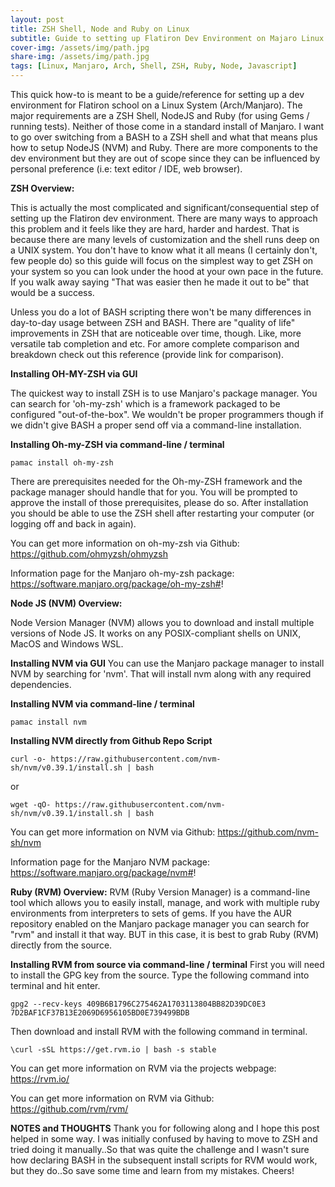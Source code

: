 ```yaml
---
layout: post
title: ZSH Shell, Node and Ruby on Linux
subtitle: Guide to setting up Flatiron Dev Environment on Majaro Linux
cover-img: /assets/img/path.jpg
share-img: /assets/img/path.jpg
tags: [Linux, Manjaro, Arch, Shell, ZSH, Ruby, Node, Javascript]
---
```


This quick how-to is meant to be a guide/reference for setting up a dev environment for Flatiron school on a Linux System (Arch/Manjaro).
The major requirements are a ZSH Shell, NodeJS and Ruby (for using Gems / running tests). Neither of those come in a standard install of Manjaro.
I want to go over switching from a BASH to a ZSH shell and what that means plus how to setup NodeJS (NVM) and Ruby. There are more components to the dev environment but they are out of scope since they can be influenced by personal preference (i.e: text editor / IDE, web browser).

**ZSH Overview:**

This is actually the most complicated and significant/consequential step of setting up the Flatiron dev environment. There are many ways to approach this problem and it feels like they are hard, harder and hardest. That is because there are many levels of customization and the shell runs deep on a UNIX system. You don't have to know what it all means (I certainly don't, few people do) so this guide will focus on the simplest way to get ZSH on your system so you can look under the hood at your own pace in the future. If you walk away saying "That was easier then he made it out to be" that would be a success.

Unless you do a lot of BASH scripting there won't be many differences in day-to-day usage between ZSH and BASH. There are "quality of life" improvements in ZSH that are noticeable over time, though. Like, more versatile tab completion and etc. For amore complete comparison and breakdown check out this reference (provide link for comparison).


**Installing OH-MY-ZSH via GUI**

The quickest way to install ZSH is to use Manjaro's package manager. You can search for 'oh-my-zsh' which is a framework packaged to be configured "out-of-the-box". We wouldn't be proper programmers though if we didn't give BASH a proper send off via a command-line installation.

**Installing Oh-my-ZSH via command-line / terminal**
~~~
pamac install oh-my-zsh
~~~

There are prerequisites needed for the Oh-my-ZSH framework and the package manager should handle that for you. You will be prompted to approve the install of those prerequisites, please do so. After installation you should be able to use the ZSH shell after restarting your computer (or logging off and back in again).

You can get more information on oh-my-zsh via Github: https://github.com/ohmyzsh/ohmyzsh

Information page for the Manjaro oh-my-zsh package: https://software.manjaro.org/package/oh-my-zsh#!

**Node JS (NVM) Overview:**

Node Version Manager (NVM) allows you to download and install multiple versions of Node JS. It works on any POSIX-compliant shells on UNIX, MacOS and Windows WSL.

**Installing NVM via GUI**
You can use the Manjaro package manager to install NVM by searching for 'nvm'. That will install nvm along with any required dependencies.

**Installing NVM via command-line / terminal**
~~~
pamac install nvm
~~~

**Installing NVM directly from Github Repo Script**
~~~
curl -o- https://raw.githubusercontent.com/nvm-sh/nvm/v0.39.1/install.sh | bash
~~~
or
~~~
wget -qO- https://raw.githubusercontent.com/nvm-sh/nvm/v0.39.1/install.sh | bash
~~~

You can get more information on NVM via Github: https://github.com/nvm-sh/nvm

Information page for the Manjaro NVM package: https://software.manjaro.org/package/nvm#!

**Ruby (RVM) Overview:**
RVM (Ruby Version Manager) is a command-line tool which allows you to easily install, manage, and work with multiple ruby environments from interpreters to sets of gems.
If you have the AUR repository enabled on the Manjaro package manager you can search for "rvm" and install it that way. BUT in this case, it is best to grab Ruby (RVM) directly from the source.

**Installing RVM from source via command-line / terminal**
First you will need to install the GPG key from the source. Type the following command into terminal and hit enter.
~~~
gpg2 --recv-keys 409B6B1796C275462A1703113804BB82D39DC0E3 7D2BAF1CF37B13E2069D6956105BD0E739499BDB
~~~
Then download and install RVM with the following command in terminal. 
~~~
\curl -sSL https://get.rvm.io | bash -s stable
~~~

You can get more information on RVM via the projects webpage: https://rvm.io/

You can get more information on RVM via Github: https://github.com/rvm/rvm/

**NOTES and THOUGHTS**
Thank you for following along and I hope this post helped in some way. I was initially confused by having to move to ZSH and tried doing it manually..So that was quite the challenge and I wasn't sure how declaring BASH in the subsequent install scripts for RVM would work, but they do..So save some time and learn from my mistakes. Cheers!





